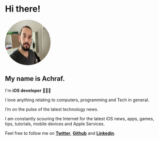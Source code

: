 #  Hi there!

<img src="/me.jpg" width="150" height="150" style="border-radius:50%" />
   
## My name is **Achraf**.

I'm **iOS developer** 👨🏻‍💻

I love anything relating to computers, programming and Tech in general.

I’m on the pulse of the latest technology news.

I am constantly scouring the Internet for the latest iOS news, apps, games, tips, tutorials, mobile devices and Apple Services.

Feel free to follow me on **[Twitter](https://twitter.com/Tr_Achraf)**, **[Github](https://github.com/TrabelsiAchraf)** and **[Linkedin](https://www.linkedin.com/in/achraf-trabelsi-83148156/)**.
